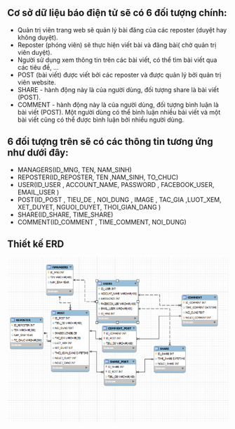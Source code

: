 ## Cơ sở dữ liệu báo điện tử sẽ có 6 đối tượng chính:
- Quản trị viên trang web sẽ quản lý bài đăng của các reposter (duyệt hay không duyệt).
- Reposter (phóng viên) sẽ thực hiện viết bài và đăng bài( chờ quản trị viên duyệt).
- Người sử dụng xem thông tin trên các bài viết, có thể tìm bài viết qua các tiêu đề, ...
- POST (bài viết) được viết bởi các reposter và được quản lý bởi quản trị viên website.
- SHARE - hành động này là của người dùng, đối tượng share là bài viết (POST). 
- COMMENT - hành động này là của người dùng, đối tượng bình luận là bài viết (POST). Một người dùng có thể bình luận nhiều bài viết và một bài viết cũng có thể được bình luận bởi nhiều người dùng.     
## 6 đối tượng trên sẽ có các thông tin tương ứng như dưới đây:
- MANAGERS(ID_MNG, TEN, NAM_SINH)
- REPOSTER(ID_REPOSTER, TEN ,NAM_SINH, TO_CHUC)
- USER(ID_USER , ACCOUNT_NAME, PASSWORD , FACEBOOK_USER, EMAIL_USER )
- POST(ID_POST , TIEU_DE , NOI_DUNG , IMAGE , TAC_GIA ,LUOT_XEM,  XET_DUYET, NGUOI_DUYET, THOI_GIAN_DANG )
- SHARE(ID_SHARE, TIME_SHARE)
- COMMENT(ID_COMMENT , TIME_COMMENT, NOI_DUNG)

## Thiết kế ERD
![Báo điện tử ERD](images/bao_dien_tu_erd.png)
